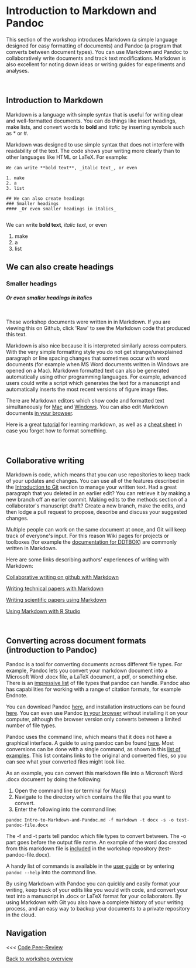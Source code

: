 # Introduction to Markdown and Pandoc

This section of the workshop introduces Markdown (a simple  language designed for easy formatting of documents) and Pandoc (a program that converts between document types). You can use Markdown and Pandoc to collaboratively write documents and track text modifications. Markdown is also excellent for noting down ideas or writing guides for experiments and analyses.

<br/>

## Introduction to Markdown

Markdown is a language with simple syntax that is useful for writing clear and well-formatted documents. You can do things like insert headings, make lists, and convert words to **bold** and *italic* by inserting symbols such as * or #. 

Markdown was designed to use simple syntax that does not interfere with readability of the text. The code shows your writing more clearly than to other languages like HTML or LaTeX. For example:

```
We can write **bold text**, _italic text_, or even

1. make
2. a
3. list

## We can also create headings
### Smaller headings
#### _Or even smaller headings in italics_


```
We can write **bold text**, _italic text_, or even

1. make
2. a
3. list

## We can also create headings
### Smaller headings
#### _Or even smaller headings in italics_

<br/>

These workshop documents were written in in Markdown. If you are viewing this on Github, click 'Raw' to see the Markdown code that produced this text.

Markdown is also nice because it is interpreted similarly across computers. With the very simple formatting style you do not get strange/unexplained paragraph or line spacing changes that sometimes occur with word documents (for example when MS Word documents written in Windows are opened on a Mac). Markdown formatted text can also be generated automatically using other programming languages. For example, advanced users could write a script which generates the text for a manuscript and automatically inserts the most recent versions of figure image files.

There are Markdown editors which show code and formatted text simultaneously for [Mac](https://macdown.uranusjr.com/) and [Windows](http://markdownpad.com/). You can also edit Markdown documents [in your browser](https://stackedit.io/).

Here is a great [tutorial](www.markdowntutorial.com) for learning markdown, as well as a [cheat sheet](https://github.com/adam-p/markdown-here/wiki/Markdown-Cheatsheet) in case you forget how to format something.

<br/>

## Collaborative writing

Markdown is code, which means that you can use repositories to keep track of your updates and changes. You can use all of the features described in the [Introduction to Git](https://github.com/Decision-Neuroscience-Lab/coding-workshop-material/blob/master/Writing-Clear-Code.md) section to manage your written text. Had a great paragraph that you deleted in an earlier edit? You can retrieve it by making a new branch off an earlier commit. Making edits to the methods section of a collaborator's manuscript draft? Create a new branch, make the edits, and then lodge a pull request to propose, describe and discuss your suggested changes. 

Multiple people can work on the same document at once, and Git will keep track of everyone's input. For this reason Wiki pages for projects or toolboxes (for example the [documentation for DDTBOX](https://github.com/DDTBOX/tutorials/blob/master/DDTBox%20Documentation.md)) are commonly written in Markdown.

Here are some links describing authors' experiences of writing with Markdown:

[Collaborative writing on github with Markdown](https://oleb.net/blog/2016/02/collaborative-writing-on-github/)

[Writing technical papers with Markdown](http://blog.kdheepak.com/writing-papers-with-markdown.html)

[Writing scientific papers using Markdown](https://danieljhocking.wordpress.com/2014/12/09/writing-scientific-papers-using-markdown/)

[Using Markdown with R Studio](https://danieljhocking.wordpress.com/2013/09/25/knitting-beautiful-documents-in-rstudio/)

<br/>

## Converting across document formats (introduction to Pandoc)

Pandoc is a tool for converting documents across different file types. For example, Pandoc lets you convert your markdown document into a Microsoft Word .docx file, a LaTeX document, a pdf, or something else. There is an [impressive list](http://pandoc.org/index.html) of file types that pandoc can handle. Pandoc also has capabilities for working with a range of citation formats, for example Endnote.

You can download Pandoc [here](https://github.com/jgm/pandoc/releases/tag/1.19.2.1), and installation instructions can be found [here](http://pandoc.org/installing.html). You can even use Pandoc [in your browser](http://pandoc.org/try/) without installing it on your computer, although the browser version only converts between a limited number of file types. 

Pandoc uses the command line, which means that it does not have a graphical interface. A guide to using pandoc can be found [here](http://pandoc.org/getting-started.html). Most conversions can be done with a single command, as shown in this [list of examples](http://pandoc.org/demos.html). This list contains links to the original and converted files, so you can see what your converted files might look like. 

As an example, you can convert this markdown file into a Microsoft Word .docx document by doing the following:

1. Open the command line (or terminal for Macs)
2. Navigate to the directory which contains the file that you want to convert.
3. Enter the following into the command line:

`pandoc Intro-to-Markdown-and-Pandoc.md -f markdown -t docx -s -o test-pandoc-file.docx`

The -f and -t parts tell pandoc which file types to convert between. The -o part goes before the output file name. An example of the word doc created from this markdown file is [included](https://github.com/Decision-Neuroscience-Lab/coding-workshop-material/blob/master/test-pandoc-file.docx) in the workshop repository (test-pandoc-file.docx).

A handy list of commands is available in the [user guide](http://pandoc.org/MANUAL.html) or by entering `pandoc --help` into the command line.

By using Markdown with Pandoc you can quickly and easily format your writing, keep track of your edits like you would with code, and convert your text into a manuscript in .docx or LaTeX format for your collaborators. By using Markdown with Git you also have a complete history of your writing process, and an easy way to backup your documents to a private repository in the cloud.


## Navigation

<<< [Code Peer-Review](https://github.com/Decision-Neuroscience-Lab/coding-workshop-material/blob/master/Code-Peer-Review.md)						

[Back to workshop overview](https://github.com/Decision-Neuroscience-Lab/coding-workshop-material/blob/master/Coding%20Workshop%20DNLab.md)